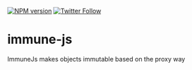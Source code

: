 [![NPM version](http://img.shields.io/npm/v/immune-js.svg?style=flat-square)](https://www.npmjs.org/package/immune-js)
[![Twitter Follow](https://img.shields.io/twitter/follow/vladdekhanov.svg?style=social&label=Follow)](https://twitter.com/vladdekhanov)

# immune-js
ImmuneJs makes objects immutable based on the proxy way
